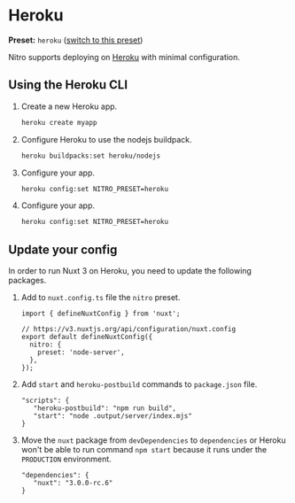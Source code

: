 # Heroku

**Preset:** `heroku` ([switch to this preset](/deploy/#changing-the-deployment-preset))

Nitro supports deploying on [Heroku](https://heroku.com/) with minimal configuration.

## Using the Heroku CLI

1. Create a new Heroku app.

   ```bash
   heroku create myapp
   ```

1. Configure Heroku to use the nodejs buildpack.

   ```bash
   heroku buildpacks:set heroku/nodejs
   ```

1. Configure your app.

   ```bash
   heroku config:set NITRO_PRESET=heroku
   ```
   
1. Configure your app.

   ```bash
   heroku config:set NITRO_PRESET=heroku
   ```
   

## Update your config

In order to run Nuxt 3 on Heroku, you need to update the following packages.

1. Add to `nuxt.config.ts` file the `nitro` preset.

   ```
   import { defineNuxtConfig } from 'nuxt';

   // https://v3.nuxtjs.org/api/configuration/nuxt.config
   export default defineNuxtConfig({
     nitro: {
       preset: 'node-server',
     },
   });
   ```
1. Add `start` and `heroku-postbuild` commands to `package.json` file.

   ```
   "scripts": {
      "heroku-postbuild": "npm run build",
      "start": "node .output/server/index.mjs"
   }
   ```
1. Move the `nuxt` package from `devDependencies` to `dependencies` or Heroku won't be able to run command `npm start` because it runs under the `PRODUCTION` environment.

   ```
   "dependencies": {
      "nuxt": "3.0.0-rc.6"
   }
   ```
